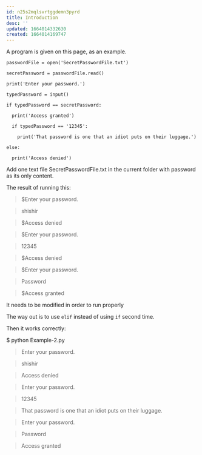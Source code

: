 ```yaml
---
id: n25s2mqlsvrtggdemn3pyrd
title: Introduction
desc: ''
updated: 1664014332630
created: 1664014169747
---
```

A program is given on this page, as an example.

```
passwordFile = open('SecretPasswordFile.txt')

secretPassword = passwordFile.read()

print('Enter your password.')

typedPassword = input()

if typedPassword == secretPassword:

  print('Access granted')
  
  if typedPassword == '12345':
  
    print('That password is one that an idiot puts on their luggage.')

else:

  print('Access denied')
```
Add one text file SecretPasswordFile.txt in the current folder with password as its only content.

The result of running this:

>$Enter your password.

>shishir

>$Access denied

>$Enter your password.

>12345

>$Access denied

>$Enter your password.

>Password

>$Access granted

It needs to be modified in order to run properly

The way out is to use `elif` instead of using `if` second time.

Then it works correctly:

$ python Example-2.py

>Enter your password.

>shishir

>Access denied

>Enter your password.

>12345

>That password is one that an idiot puts on their luggage.

>Enter your password.

>Password

>Access granted

